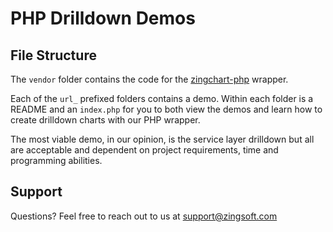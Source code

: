 # PHP Drilldown Demos

## File Structure

The `vendor` folder contains the code for the [zingchart-php](https://github.com/zingchart/zingchart-php) wrapper.

Each of the `url_` prefixed folders contains a demo. Within each folder is a README and an `index.php` for you to both view the demos and learn how to create drilldown charts with our PHP wrapper.

The most viable demo, in our opinion, is the service layer drilldown but all are acceptable and dependent on project requirements, time and programming abilities.

## Support

Questions? Feel free to reach out to us at support@zingsoft.com
